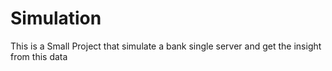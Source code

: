 # Simulation
This is a Small Project that simulate a bank single server and get the insight from this data
